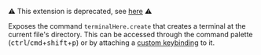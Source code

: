 ⚠️ This extension is deprecated, see [here](https://github.com/Tyriar/vscode-terminal-here/issues/20) ⚠️

Exposes the command `terminalHere.create` that creates a terminal at the current file's directory. This can be accessed through the command palette (<kbd>ctrl</kbd>/<kbd>cmd</kbd>+<kbd>shift</kbd>+<kbd>p</kbd>) or by attaching a [custom keybinding](https://code.visualstudio.com/docs/customization/keybindings) to it.

